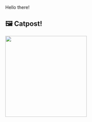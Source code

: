 Hello there!



## 🖼️ Catpost!

<sub>
    <img src="https://cdn2.thecatapi.com/images/xtr03hZZ8.jpg" height="256">
</sub>

